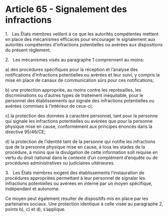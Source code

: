 # Article 65 - Signalement des infractions


1.   Les États membres veillent à ce que les autorités compétentes mettent en place des mécanismes efficaces pour encourager le signalement aux autorités compétentes d’infractions potentielles ou avérées aux dispositions du présent règlement.

2.   Les mécanismes visés au paragraphe 1 comprennent au moins:

a) des procédures spécifiques pour la réception et l’analyse des notifications d’infractions potentielles ou avérées et leur suivi, y compris la mise en place de canaux de communication sûrs pour ces notifications;

b) une protection appropriée, au moins contre les représailles, les discriminations ou d’autres types de traitement inéquitable, pour le personnel des établissements qui signale des infractions potentielles ou avérées commises à l’intérieur de ceux-ci;

c) la protection des données à caractère personnel, tant pour la personne qui signale les infractions potentielles ou avérées que pour la personne physique mise en cause, conformément aux principes énoncés dans la directive 95/46/CE;

d) la protection de l’identité tant de la personne qui notifie les infractions que de la personne physique mise en cause, à tous les stades de la procédure, à moins que la divulgation de cette information soit requise en vertu du droit national dans le contexte d’un complément d’enquête ou de procédures administratives ou judiciaires ultérieures.

3.   Les États membres exigent des établissements l’instauration de procédures appropriées permettant à leur personnel de signaler les infractions potentielles ou avérées en interne par un moyen spécifique, indépendant et autonome.

Ce moyen peut également résulter de dispositifs mis en place par les partenaires sociaux. Une protection identique à celle visée au paragraphe 2, points b), c) et d), s’applique.
